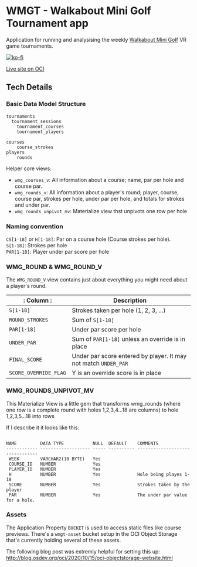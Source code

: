 # WMGT - Walkabout Mini Golf Tournament app

Application for running and analysising the weekly [Walkabout Mini Golf](https://www.mightycoconut.com/minigolf) VR game tournaments. 

[![ko-fi](https://ko-fi.com/img/githubbutton_sm.svg)](https://ko-fi.com/Z8Z5NO80A)

[Live site on OCI](https://rimblas.com/wmgt)

## Tech Details

### Basic Data Model Structure

```
tournaments
  tournament_sessions
    tournament_courses
    tournament_players

courses
    course_strokes
players
    rounds
```

Helper core views:

  * `wmg_courses_v`: All information about a course; name, par per hole and course par.
  * `wmg_rounds_v`: All information about a player's round; player, course, course par, strokes per hole, under par per hole, and totals for strokes and under par.
  * `wmg_rounds_unpivot_mv`: Materialize view thst unpivots one row per hole
  
### Naming convention

`CS[1-18]` or `H[1-18]`: Par on a course hole (Course strokes per hole).<br>
`S[1-18]`: Strokes per hole<br>
`PAR[1-18]`: Player under par score per hole<br>


### WMG_ROUND & WMG_ROUND_V

The `WMG_ROUND_V` view contains just about everything you might need about a player's round.


| : Column :            | Description                                                     |
| --------------------- | --------------------------------------------------------------- |
| `S[1-18]`             | Strokes taken per hole (1, 2, 3, ...)                           |
| `ROUND_STROKES`       | Sum of `S[1-18]`                                                |
| `PAR[1-18]`           | Under par score per hole                                        |
| `UNDER_PAR`           | Sum of `PAR[1-18]` unless an override is in place               |
| `FINAL_SCORE`         | Under par score entered by player. It may not match `UNDER_PAR` |
| `SCORE_OVERRIDE_FLAG` | Y is an override score is in place                              |

### WMG_ROUNDS_UNPIVOT_MV

This Materialize View is a little gem that transforms wmg_rounds (where one row is a complete round with holes 1,2,3,4...18 are columns) to hole 1,2,3,5...18 into rows

If I describe it it looks like this:

```

NAME         DATA TYPE           NULL  DEFAULT    COMMENTS
------------ ------------------- ----- ---------- --------------------------------
 WEEK        VARCHAR2(10 BYTE)   Yes
 COURSE_ID   NUMBER              Yes
 PLAYER_ID   NUMBER              Yes
 H           NUMBER              Yes              Hole being playes 1-18
 SCORE       NUMBER              Yes              Strokes taken by the player
 PAR         NUMBER              Yes              The under par value for a hole.
 ```


### Assets

The Application Property `BUCKET` is used to access static files like course previews. There's a `wmgt-asset` bucket setup in the OCI Object Storage that's currently holding several of these assets.

The following blog post was extremly helpful for setting this up:
http://blog.osdev.org/oci/2020/10/15/oci-objectstorage-website.html


